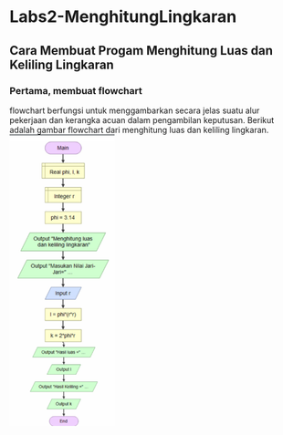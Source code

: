 # Labs2-MenghitungLingkaran
## Cara Membuat Progam Menghitung Luas dan Keliling Lingkaran

### Pertama, membuat flowchart 
flowchart berfungsi untuk menggambarkan secara jelas suatu alur pekerjaan dan kerangka acuan dalam pengambilan keputusan. Berikut adalah gambar flowchart dari menghitung luas dan keliling lingkaran.                                  
![Gambar](capture/ss1.png)

